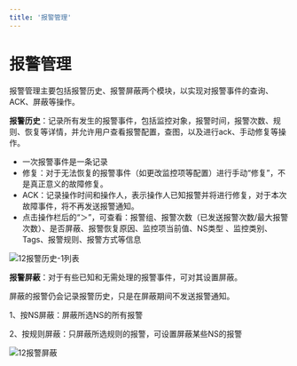 ```yaml
---
title: '报警管理'
---
```

# 报警管理

报警管理主要包括报警历史、报警屏蔽两个模块，以实现对报警事件的查询、ACK、屏蔽等操作。

**报警历史**：记录所有发生的报警事件，包括监控对象，报警时间，报警次数、规则、恢复等详情，并允许用户查看报警配置，查图，以及进行ack、手动修复等操作。

- 一次报警事件是一条记录
- 修复：对于无法恢复的报警事件（如更改监控项等配置）进行手动“修复”，不是真正意义的故障修复。
- ACK：记录操作时间和操作人，表示操作人已知报警并将进行修复，对于本次故障事件，将不再发送报警通知。
- 点击操作栏后的“＞”，可查看：报警组、报警次数（已发送报警次数/最大报警次数）、是否屏蔽、报警恢复原因、监控项当前值、NS类型 、监控类别、Tags、报警规则、报警方式等信息

![12报警历史-1列表](/images/12history-1.JPG)

**报警屏蔽**：对于有些已知和无需处理的报警事件，可对其设置屏蔽。

屏蔽的报警仍会记录报警历史，只是在屏蔽期间不发送报警通知。

1、按NS屏蔽：屏蔽所选NS的所有报警

2、按规则屏蔽：只屏蔽所选规则的报警，可设置屏蔽某些NS的报警

![12报警屏蔽](/images/12pingbi.JPG)